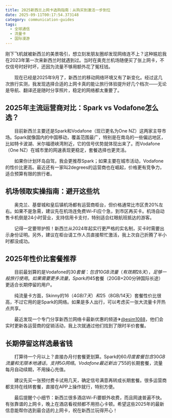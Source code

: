 ```yaml
---
title: 2025新西兰上网卡选购指南：从购买到激活一步到位
date: 2025-09-11T00:17:54.373148
category: communication-guides
tags:
  - 全球通信
  - 流量卡
  - 国际漫游
---
```


刚下飞机就被新西兰的美景吸引，想立刻发朋友圈却发现网络连不上？这种尴尬我在2023年第一次来新西兰时就遇到过。当时在奥克兰机场随便买了张上网卡，不仅信号时好时坏，还因为流量不够用额外花了冤枉钱。

　　现在已经是2025年9月了，新西兰的移动网络环境又有了新变化。经过这几次旅行实测，我发现选择合适的上网卡真的能让旅行体验提升好几个档次——无论是导航、翻译还是随时分享照片，稳定的网络都太重要了。

## 2025年主流运营商对比：Spark vs Vodafone怎么选？

　　目前新西兰主要还是Spark和Vodafone（现已更名为One NZ）这两家主导市场。Spark就像国内的中国移动，覆盖范围最广，特别是在南岛的一些偏远地区，比如特卡波湖、米尔福德峡湾附近，它的信号优势就体现出来了。而Vodafone（One NZ）在城市里的网速表现更稳定，套餐选择也更灵活。

　　如果你计划环岛自驾，我会更推荐Spark；如果主要在城市活动，Vodafone的性价比更高。最近还有一家叫2degrees的运营商也在崛起，价格更有竞争力，适合预算有限的旅行者。

## 机场领取实操指南：避开这些坑

　　奥克兰、基督城和皇后镇机场都有运营商柜台，但价格通常比市区贵20%左右。如果不是急需，建议先在机场连免费Wi-Fi应个急，到市区再买卡。机场自动售卡机倒是24小时营业，支持信用卡支付，特别适合红眼航班抵达的游客。

　　记得一定要带护照！新西兰从2024年起实行更严格的实名制，买卡时需要出示身份证明。另外，建议在柜台请工作人员直接帮忙激活，我上次自己折腾了半小时都没成功。

## 2025年性价比套餐推荐

　　目前最划算的是Vodafone的$30套餐：包含10GB流量（有效期28天），足够一般旅行使用。如果需要更多流量，Spark的$45套餐（20GB+200分钟国际长途）更适合长期停留的用户。

　　纯流量卡方面，Skinny的$16（4GB/7天）和$25（8GB/14天）套餐性价比很高，不过它用的是Spark的网络。如果是多人出行，可以考虑买一张大流量卡开热点共享。

　　最近发现一个专门分享新西兰网络卡最新优惠的频道✈[@esim1088](https://t.me/s/esim1088)，他们会实时更新各运营商的促销活动，我上次就通过他们找到了限时半价套餐。

## 长期停留这样选最省钱

　　打算待一个月以上？直接办月付套餐更划算。Spark的$60月度套餐包含30GB流量和无限本地通话，支持5G网络。Vodafone最近新出了$55的长期套餐，流量每月自动续期，不用操心充值。

　　建议先买一张预付费卡试用几天，确定信号满意再转成长期套餐。很多运营商都支持在线转套餐，直接在APP上操作就行，特别方便。

　　最后提醒个小细节：新西兰很多酒店Wi-Fi要额外收费，而且网速普遍不快。有张靠谱的上网卡，晚上在酒店看视频都不用担心卡顿。希望这些2025年的最新信息能帮你选到最合适的上网卡，祝在新西兰玩得开心！